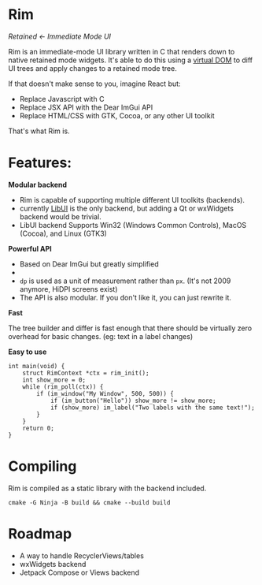 # Rim
*Retained &larr; Immediate Mode UI*

Rim is an immediate-mode UI library written in C that renders down to native retained mode widgets.
It's able to do this using a [virtual DOM](https://en.wikipedia.org/wiki/Virtual_DOM) to diff UI trees and apply
changes to a retained mode tree.

If that doesn't make sense to you, imagine React but:
- Replace Javascript with C
- Replace JSX API with the Dear ImGui API
- Replace HTML/CSS with GTK, Cocoa, or any other UI toolkit

That's what Rim is.

# Features:
**Modular backend**

- Rim is capable of supporting multiple different UI toolkits (backends).
- currently [LibUI](https://github.com/libui-ng/libui-ng) is the only backend, but adding a Qt or wxWidgets backend would be trivial.
- LibUI backend Supports Win32 (Windows Common Controls), MacOS (Cocoa), and Linux (GTK3)

**Powerful API**

- Based on Dear ImGui but greatly simplified
- 
- `dp` is used as a unit of measurement rather than `px`. (It's not 2009 anymore, HiDPI screens exist)
- The API is also modular. If you don't like it, you can just rewrite it.

**Fast**

The tree builder and differ is fast enough that there should be virtually zero overhead for basic changes. (eg: text in a label changes)

**Easy to use**
```
int main(void) {
    struct RimContext *ctx = rim_init();
    int show_more = 0;
    while (rim_poll(ctx)) {
        if (im_window("My Window", 500, 500)) {
            if (im_button("Hello")) show_more != show_more;
            if (show_more) im_label("Two labels with the same text!");
        }
    }
    return 0;
}
```

# Compiling
Rim is compiled as a static library with the backend included.
```
cmake -G Ninja -B build && cmake --build build
```



# Roadmap

- A way to handle RecyclerViews/tables
- wxWidgets backend
- Jetpack Compose or Views backend
